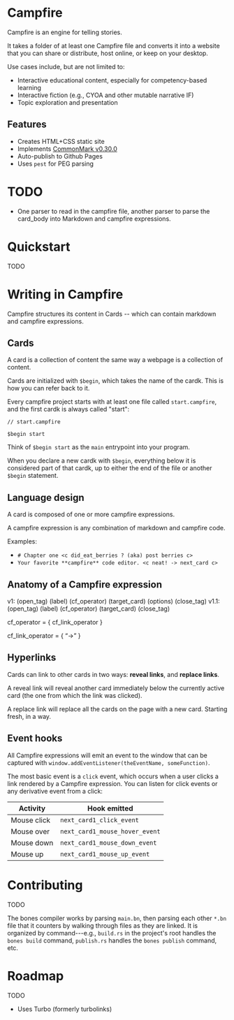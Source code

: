 # Campfire

Campfire is an engine for telling stories. 

It takes a folder of at least one Campfire file and converts it into a website that you can share or distribute, 
host online, or keep on your desktop.

Use cases include, but are not limited to:
* Interactive educational content, especially for competency-based 
  learning
* Interactive fiction (e.g., CYOA and other mutable narrative IF)
* Topic exploration and presentation

## Features

* Creates HTML+CSS static site
* Implements [CommonMark v0.30.0]()
* Auto-publish to Github Pages
* Uses `pest` for PEG parsing

# TODO

- One parser to read in the campfire file, another parser to parse the card_body
  into Markdown and campfire expressions.

# Quickstart

TODO

# Writing in Campfire

Campfire structures its content in Cards -- which can contain markdown and campfire expressions.

## Cards

A card is a collection of content the same way a webpage is a collection of content.

Cards are initialized with `$begin`, which takes the name of the cardk. 
This is how you can refer back to it. 

Every campfire project starts with at least one file called `start.campfire`, 
and the first cardk is always called "start":

```campfire
// start.campfire

$begin start

```

Think of `$begin start` as the `main` entrypoint into your program.

When you declare a new cardk with `$begin`, everything below it is considered
part of that cardk, up to either the end of the file or another `$begin` statement.

## Language design

A card is composed of one or more campfire expressions.

A campfire expression is any combination of markdown and campfire code. 

Examples:

- `# Chapter one <c did_eat_berries ? (aka) post berries c>`
- `Your favorite **campfire** code editor. <c neat! -> next_card c>`

## Anatomy of a Campfire expression

v1: (open_tag) (label) (cf_operator) (target_card) (options) (close_tag)
v1.1: (open_tag) (label) (cf_operator) (target_card) (close_tag)

cf_operator = 
{
  cf_link_operator
}


cf_link_operator = { “->” }

## Hyperlinks

Cards can link to other cards in two ways: **reveal links**, and **replace links**. 

A reveal link will reveal another card immediately below the currently active card (the one
from which the link was clicked).

A replace link will replace all the cards on the page with a new card. Starting fresh, 
in a way.

## Event hooks

All Campfire expressions will emit an event to the window that can be captured 
with `window.addEventListener(theEventName, someFunction)`. 

The most basic event is a `click` event, which occurs when a user clicks 
a link rendered by a Campfire expression. You can listen for click events or 
any derivative event from a click:

| Activity                      | Hook emitted | 
| ----------------------------- | ---------------------- | 
| Mouse click                   | `next_card1_click_event`       |
| Mouse over                    | `next_card1_mouse_hover_event` |
| Mouse down                    | `next_card1_mouse_down_event` |
| Mouse up                      | `next_card1_mouse_up_event`   | 

# Contributing 

TODO

The bones compiler works by parsing `main.bn`, then parsing each other `*.bn` file 
that it counters by walking through files as they are linked. It is organized 
by command---e.g., `build.rs` in the project's root handles the `bones build` command, 
`publish.rs` handles the `bones publish` command, etc. 

# Roadmap

TODO

* Uses Turbo (formerly turbolinks)